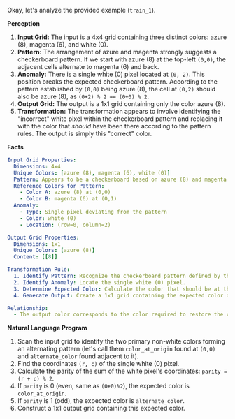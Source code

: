 Okay, let's analyze the provided example (`train_1`).

**Perception**

1.  **Input Grid:** The input is a 4x4 grid containing three distinct colors: azure (8), magenta (6), and white (0).
2.  **Pattern:** The arrangement of azure and magenta strongly suggests a checkerboard pattern. If we start with azure (8) at the top-left `(0,0)`, the adjacent cells alternate to magenta (6) and back.
3.  **Anomaly:** There is a single white (0) pixel located at `(0, 2)`. This position breaks the expected checkerboard pattern. According to the pattern established by `(0,0)` being azure (8), the cell at `(0,2)` should also be azure (8), as `(0+2) % 2 == (0+0) % 2`.
4.  **Output Grid:** The output is a 1x1 grid containing only the color azure (8).
5.  **Transformation:** The transformation appears to involve identifying the "incorrect" white pixel within the checkerboard pattern and replacing it with the color that *should* have been there according to the pattern rules. The output is simply this "correct" color.

**Facts**


```yaml
Input Grid Properties:
  Dimensions: 4x4
  Unique Colors: [azure (8), magenta (6), white (0)]
  Pattern: Appears to be a checkerboard based on azure (8) and magenta (6).
  Reference Colors for Pattern:
    - Color A: azure (8) at (0,0)
    - Color B: magenta (6) at (0,1)
  Anomaly:
    - Type: Single pixel deviating from the pattern
    - Color: white (0)
    - Location: (row=0, column=2)

Output Grid Properties:
  Dimensions: 1x1
  Unique Colors: [azure (8)]
  Content: [[8]]

Transformation Rule:
  1. Identify Pattern: Recognize the checkerboard pattern defined by the two dominant non-white colors (azure and magenta).
  2. Identify Anomaly: Locate the single white (0) pixel.
  3. Determine Expected Color: Calculate the color that should be at the anomaly's location based on the checkerboard rule (parity of row+column index determines the color relative to the color at (0,0)).
  4. Generate Output: Create a 1x1 grid containing the expected color determined in step 3.

Relationship:
  - The output color corresponds to the color required to restore the checkerboard pattern at the location of the single white pixel in the input grid.
```


**Natural Language Program**

1.  Scan the input grid to identify the two primary non-white colors forming an alternating pattern (let's call them `color_at_origin` found at `(0,0)` and `alternate_color` found adjacent to it).
2.  Find the coordinates `(r, c)` of the single white (0) pixel.
3.  Calculate the parity of the sum of the white pixel's coordinates: `parity = (r + c) % 2`.
4.  If `parity` is 0 (even, same as `(0+0)%2`), the expected color is `color_at_origin`.
5.  If `parity` is 1 (odd), the expected color is `alternate_color`.
6.  Construct a 1x1 output grid containing this expected color.